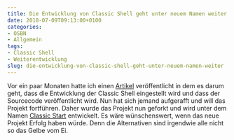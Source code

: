 ```yaml
---
title: Die Entwicklung von Classic Shell geht unter neuem Namen weiter
date: 2018-07-09T09:13:00+0100
categories:
- OSBN
- Allgemein
tags:
- Classic Shell
- Weiterentwicklung
slug: die-entwicklung-von-classic-shell-geht-unter-neuem-namen-weiter
---
```

Vor ein paar Monaten hatte ich einen [Artikel](https://fryboyter.de/entwicklung-der-classic-shell-wird-eingestellt-und-code-wird-open-source) veröffentlicht in dem es darum geht, dass die Entwicklung der Classic Shell eingestellt wird und dass der Sourcecode veröffentlicht wird. Nun hat sich jemand aufgerafft und will das Projekt fortführen. Daher wurde das Projekt nun geforkt und wird unter dem Namen [Classic Start](https://github.com/passionate-coder/Classic-Start) entwickelt. Es wäre wünschenswert, wenn das neue Projekt Erfolg haben würde. Denn die Alternativen sind irgendwie alle nicht so das Gelbe vom Ei.